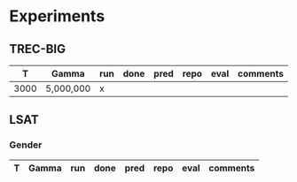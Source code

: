 # Experiments

## TREC-BIG

| T | Gamma | run | done | pred | repo | eval | comments |
| --- | --- | --- | ---| --- | --- | --- | --- |
| 3000 | 5,000,000 | x | | | | | |

## LSAT

### Gender

| T | Gamma | run | done | pred | repo | eval | comments |
| --- | --- | --- | ---| --- | --- | --- | --- |

